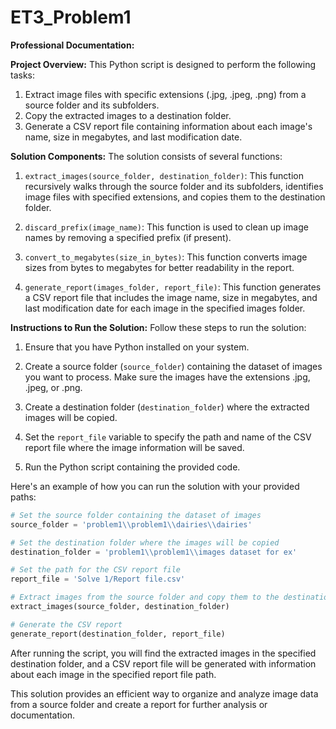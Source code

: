 # ET3_Problem1

**Professional Documentation:**

**Project Overview:**
This Python script is designed to perform the following tasks:
1. Extract image files with specific extensions (.jpg, .jpeg, .png) from a source folder and its subfolders.
2. Copy the extracted images to a destination folder.
3. Generate a CSV report file containing information about each image's name, size in megabytes, and last modification date.

**Solution Components:**
The solution consists of several functions:

1. `extract_images(source_folder, destination_folder)`: This function recursively walks through the source folder and its subfolders, identifies image files with specified extensions, and copies them to the destination folder.

2. `discard_prefix(image_name)`: This function is used to clean up image names by removing a specified prefix (if present).

3. `convert_to_megabytes(size_in_bytes)`: This function converts image sizes from bytes to megabytes for better readability in the report.

4. `generate_report(images_folder, report_file)`: This function generates a CSV report file that includes the image name, size in megabytes, and last modification date for each image in the specified images folder.

**Instructions to Run the Solution:**
Follow these steps to run the solution:

1. Ensure that you have Python installed on your system.

2. Create a source folder (`source_folder`) containing the dataset of images you want to process. Make sure the images have the extensions .jpg, .jpeg, or .png.

3. Create a destination folder (`destination_folder`) where the extracted images will be copied.

4. Set the `report_file` variable to specify the path and name of the CSV report file where the image information will be saved.

5. Run the Python script containing the provided code.

Here's an example of how you can run the solution with your provided paths:

```python
# Set the source folder containing the dataset of images
source_folder = 'problem1\\problem1\\dairies\\dairies'

# Set the destination folder where the images will be copied
destination_folder = 'problem1\\problem1\\images dataset for ex'

# Set the path for the CSV report file
report_file = 'Solve 1/Report file.csv'

# Extract images from the source folder and copy them to the destination folder
extract_images(source_folder, destination_folder)

# Generate the CSV report
generate_report(destination_folder, report_file)
```

After running the script, you will find the extracted images in the specified destination folder, and a CSV report file will be generated with information about each image in the specified report file path.

This solution provides an efficient way to organize and analyze image data from a source folder and create a report for further analysis or documentation.
